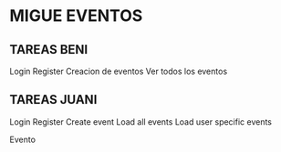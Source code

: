 # MIGUE EVENTOS

## TAREAS BENI
Login 
Register
Creacion de eventos
Ver todos los eventos


## TAREAS JUANI
Login
Register
Create event
Load all events
Load user specific events




Evento
